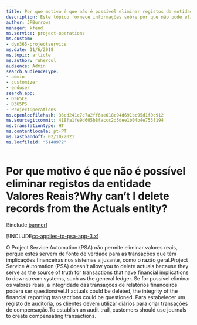 ```yaml
---
title: Por que motivo é que não é possível eliminar registos da entidade Valores Reais?
description: Este tópico fornece informações sobre por que não pode eliminar registos da entidade Valores Reais.
author: JPBurrows
manager: kfend
ms.service: project-operations
ms.custom:
- dyn365-projectservice
ms.date: 11/6/2018
ms.topic: article
ms.author: ruhercul
audience: Admin
search.audienceType:
- admin
- customizer
- enduser
search.app:
- D365CE
- D365PS
- ProjectOperations
ms.openlocfilehash: 36cd241c7c7a2ff6ae018c94d691bc95d1f0c912
ms.sourcegitcommit: 418fa1fe9d605b8faccc2d5dee1b04b4e753f194
ms.translationtype: HT
ms.contentlocale: pt-PT
ms.lasthandoff: 02/10/2021
ms.locfileid: "5148972"
---
```

# <a name="why-cant-i-delete-records-from-the-actuals-entity"></a><span data-ttu-id="d6cbe-103">Por que motivo é que não é possível eliminar registos da entidade Valores Reais?</span><span class="sxs-lookup"><span data-stu-id="d6cbe-103">Why can’t I delete records from the Actuals entity?</span></span>

[!include [banner](../includes/psa-now-project-operations.md)]

[!INCLUDE[cc-applies-to-psa-app-3.x](../includes/cc-applies-to-psa-app-3x.md)]

<span data-ttu-id="d6cbe-104">O Project Service Automation (PSA) não permite eliminar valores reais, porque estes servem de fonte de verdade para as transações que têm implicações financeiras nos sistemas a jusante, como o razão geral.</span><span class="sxs-lookup"><span data-stu-id="d6cbe-104">Project Service Automation (PSA) doesn't allow you to delete actuals because they serve as the source of truth for transactions that have financial implications to downstream systems, such as the general ledger.</span></span> <span data-ttu-id="d6cbe-105">Se for possível eliminar os valores reais, a integridade das transações de relatórios financeiros poderá ser questionável.</span><span class="sxs-lookup"><span data-stu-id="d6cbe-105">If actuals could be deleted, the integrity of the financial reporting transactions could be questioned.</span></span> <span data-ttu-id="d6cbe-106">Para estabelecer um registo de auditoria, os clientes devem utilizar diários para criar transações de compensação.</span><span class="sxs-lookup"><span data-stu-id="d6cbe-106">To establish an audit trail, customers should use journals to create compensating transactions.</span></span>

